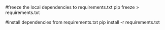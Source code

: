 #freeze the local dependencies to requirements.txt
pip freeze > requirements.txt

#install dependencies from requirements.txt
pip install -r requirements.txt

#
